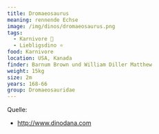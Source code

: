 ```yaml
---
title: Dromaeosaurus
meaning: rennende Echse
image: /img/dinos/dromaeosaurus.png
tags:
  - Karnivore 🥩
  - Liebligsdino ⭐
food: Karnivore
location: USA, Kanada
finder: Barnum Brown und William Diller Matthew
weight: 15kg
size: 2m
years: 168-66
group: Dromaeosauridae
---
```

Quelle:[](http://www.dinodana.com)

* <http://www.dinodana.com>